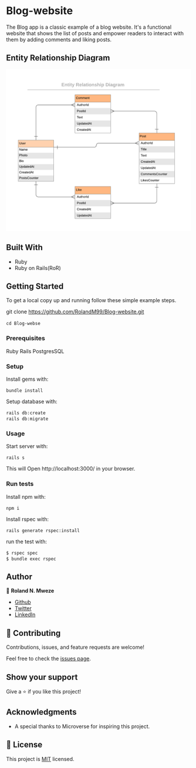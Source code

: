 # Blog-website

The Blog app is a classic example of a blog website. It's a functional website that shows the list of posts and empower readers to interact with them by adding comments and liking posts.

## Entity Relationship Diagram

![](./blog_app.png)

## Built With

- Ruby
- Ruby on Rails(RoR)

## Getting Started

To get a local copy up and running follow these simple example steps.

git clone https://github.com/RolandM99/Blog-website.git

`cd Blog-webse`

### Prerequisites

Ruby
Rails
PostgresSQL

### Setup

Install gems with:

```
bundle install
```

Setup database with:

```
rails db:create
rails db:migrate
```

### Usage

Start server with:

```
rails s
```

This will Open http://localhost:3000/ in your browser.

### Run tests

Install npm with:

```
npm i
```

Install rspec with:

```
rails generate rspec:install
```

run the test with:

```
$ rspec spec
$ bundle exec rspec
```

## Author

👤 **Roland N. Mweze**

- [Github](https://github.com/rolandm99)
- [Twitter](https://github.com/manfulmwez)
- [LinkedIn](https://www.linkedin.com/in/roland-mweze/)


## 🤝 Contributing

Contributions, issues, and feature requests are welcome!

Feel free to check the [issues page](https://github.com/RolandM99/Blog-website.git/issues).

## Show your support

Give a ⭐️ if you like this project!

## Acknowledgments

- A special thanks to Microverse for inspiring this project. 

## 📝 License

This project is [MIT](./LICENCE) licensed.
